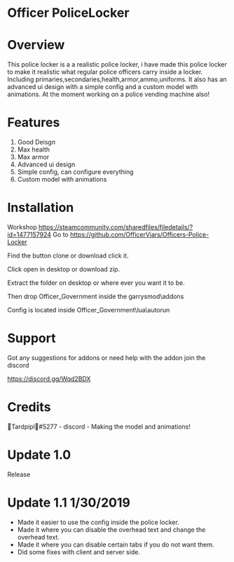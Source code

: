 # Officer PoliceLocker



# Overview


This police locker is a a realistic police locker, i have made this police locker to make it realistic what regular police officers carry inside a locker. Including primaries,secondaries,health,armor,ammo,uniforms. It also has an advanced ui design with a simple config and a custom model with animations. At the moment working on a police vending machine also!





# Features


1. Good Deisgn
2. Max health
3. Max armor
4. Advanced ui design
5. Simple config, can configure everything
6. Custom model with animations






# Installation

Workshop https://steamcommunity.com/sharedfiles/filedetails/?id=1477157924
Go to https://github.com/OfficerViars/Officers-Police-Locker

Find the button clone or download click it.

Click open in desktop or download zip.

Extract the folder on desktop or where ever you want it to be.

Then drop Officer_Government inside the garrysmod\addons

Config is located inside Officer_Government\lua\autorun



# Support


Got any suggestions for addons or need help with the addon join the discord



https://discord.gg/Wqd2BDX





# Credits


🍊Tardpipl🍊#5277 - discord - Making the model and animations!

# Update 1.0
Release

# Update 1.1 1/30/2019

* Made it easier to use the config inside the police locker.
* Made it where you can disable the overhead text and change the overhead text.
* Made it where you can disable certain tabs if you do not want them.
* Did some fixes with client and server side.

